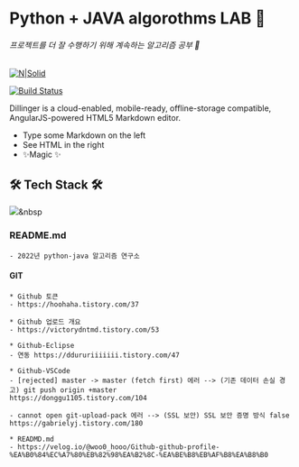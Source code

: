 # Python + JAVA algorothms LAB 🧪
###### 프로젝트를 더 잘 수행하기 위해 계속하는 알고리즘 공부 🥇

[![N|Solid](https://cldup.com/dTxpPi9lDf.thumb.png)](https://nodesource.com/products/nsolid)

[![Build Status](https://travis-ci.org/joemccann/dillinger.svg?branch=master)](https://travis-ci.org/joemccann/dillinger)

Dillinger is a cloud-enabled, mobile-ready, offline-storage compatible,
AngularJS-powered HTML5 Markdown editor.

- Type some Markdown on the left
- See HTML in the right
- ✨Magic ✨

## 🛠 Tech Stack 🛠
<img src="https://img.shields.io/badge/Python-3766AB?style=flat-square&logo=Python&logoColor=white"/></a>&nbsp 




### README.md

    - 2022년 python-java 알고리즘 연구소


#### GIT

    * Github 토큰
    - https://hoohaha.tistory.com/37

    * Github 업로드 개요
    - https://victorydntmd.tistory.com/53

    * Github-Eclipse
    - 연동 https://ddururiiiiiii.tistory.com/47

    * Github-VSCode
    - [rejected] master -> master (fetch first) 에러 --> (기존 데이터 손실 경고) git push origin +master
    https://donggu1105.tistory.com/104

    - cannot open git-upload-pack 에러 --> (SSL 보안) SSL 보안 증명 방식 false 
    https://gabrielyj.tistory.com/180

    * READMD.md
    - https://velog.io/@woo0_hooo/Github-github-profile-%EA%B0%84%EC%A7%80%EB%82%98%EA%B2%8C-%EA%BE%B8%EB%AF%B8%EA%B8%B0
